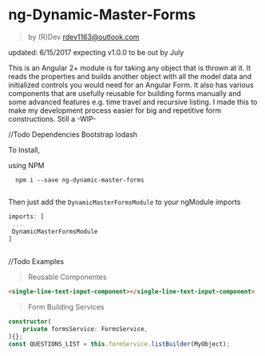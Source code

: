 # ng-Dynamic-Master-Forms
>by (R)Dev rdev1163@outlook.com

updated: 6/15/2017
expecting v1.0.0 to be out by July

This is an Angular 2+ module is for taking any object that is thrown at it. It reads the properties and builds another object with all the model data and initialized controls you would need for an Angular Form. It also has various components that are usefully reusable for building forms manually and some advanced features e.g. time travel and recursive listing. I made this to make my development process easier for big and repetitive form constructions.
  Still a -WIP-
 
//Todo Dependencies
    Bootstrap
    lodash
 
  To Install, 
  
  using NPM
  ```$xslt
    npm i --save ng-dynamic-master-forms
    
   ```
   Then just add the `DynamicMasterFormsModule` to your ngModule imports
   ```typescript
   imports: [
   	...
   	DynamicMasterFormsModule
   ]
    
```
//Todo Examples
> Reusable Componentes
```html
<single-line-text-input-component></single-line-text-input-component>

```

> Form Building Services
```typescript
constructor(
	private formsService: FormsService,
){};
const QUESTIONS_LIST = this.formService.listBuilder(MyObject);
```  
  
 
